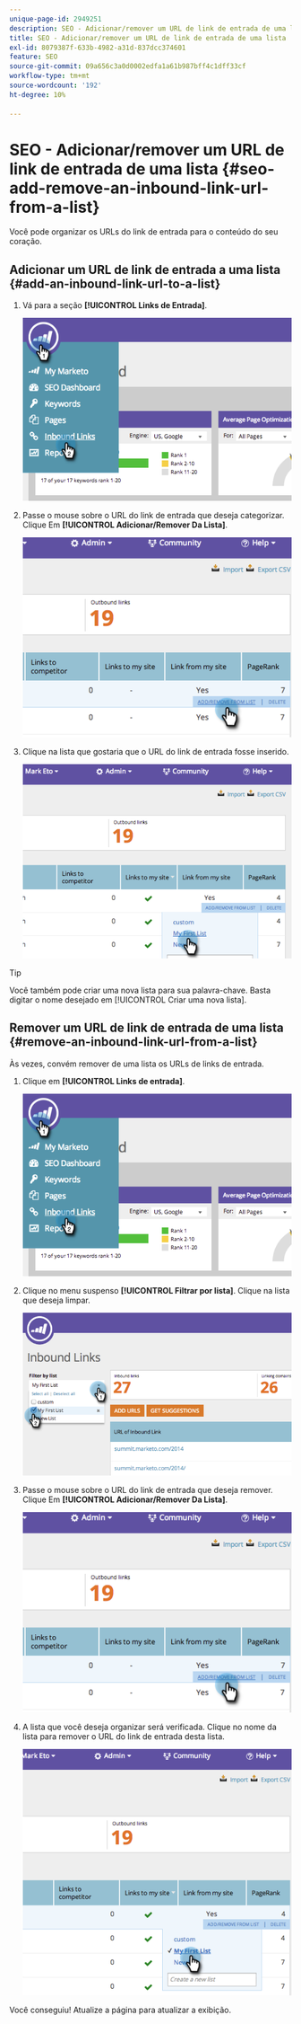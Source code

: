 ```yaml
---
unique-page-id: 2949251
description: SEO - Adicionar/remover um URL de link de entrada de uma lista - Documentação do Marketo - Documentação do produto
title: SEO - Adicionar/remover um URL de link de entrada de uma lista
exl-id: 8079387f-633b-4982-a31d-837dcc374601
feature: SEO
source-git-commit: 09a656c3a0d0002edfa1a61b987bff4c1dff33cf
workflow-type: tm+mt
source-wordcount: '192'
ht-degree: 10%

---
```


# SEO - Adicionar/remover um URL de link de entrada de uma lista {#seo-add-remove-an-inbound-link-url-from-a-list}

Você pode organizar os URLs do link de entrada para o conteúdo do seu coração.

## Adicionar um URL de link de entrada a uma lista {#add-an-inbound-link-url-to-a-list}

1. Vá para a seção **[!UICONTROL Links de Entrada]**.

   ![](assets/image2014-11-20-18-3a27-3a27.png)

1. Passe o mouse sobre o URL do link de entrada que deseja categorizar. Clique Em **[!UICONTROL Adicionar/Remover Da Lista]**.

   ![](assets/image2014-11-20-18-3a27-3a40.png)

1. Clique na lista que gostaria que o URL do link de entrada fosse inserido.

   ![](assets/image2014-11-20-18-3a28-3a18.png)

>[!TIP]
>
>Você também pode criar uma nova lista para sua palavra-chave. Basta digitar o nome desejado em [!UICONTROL Criar uma nova lista].

## Remover um URL de link de entrada de uma lista {#remove-an-inbound-link-url-from-a-list}

Às vezes, convém remover de uma lista os URLs de links de entrada.

1. Clique em **[!UICONTROL Links de entrada]**.

   ![](assets/image2014-11-20-18-3a28-3a41.png)

1. Clique no menu suspenso **[!UICONTROL Filtrar por lista]**. Clique na lista que deseja limpar.

   ![](assets/image2014-11-20-18-3a28-3a57.png)

1. Passe o mouse sobre o URL do link de entrada que deseja remover. Clique Em **[!UICONTROL Adicionar/Remover Da Lista]**.

   ![](assets/image2014-11-20-18-3a29-3a56.png)

1. A lista que você deseja organizar será verificada. Clique no nome da lista para remover o URL do link de entrada desta lista.

   ![](assets/image2014-11-20-18-3a30-3a10.png)

Você conseguiu! Atualize a página para atualizar a exibição.
